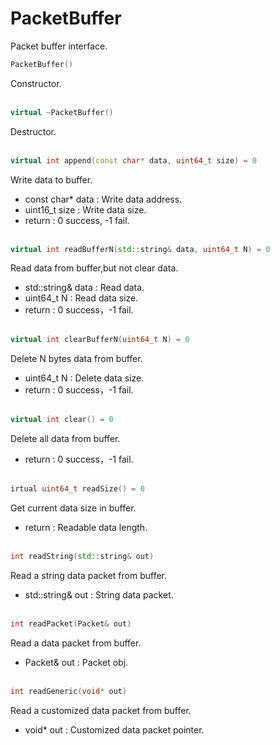 # PacketBuffer
Packet buffer interface.
```C++
PacketBuffer()
```
Constructor.
<br></br>
```C++
virtual ~PacketBuffer()
```
Destructor.
<br></br>
```C++
virtual int append(const char* data, uint64_t size) = 0
```
Write data to buffer.
* const char* data : Write data address.
* uint16_t size : Write data size.
* return : 0 success, -1 fail.
<br></br>
```C++
virtual int readBufferN(std::string& data, uint64_t N) = 0
```
Read data from buffer,but not clear data.
* std::string& data : Read data.
*  uint64_t N : Read data size.
*  return : 0 success，-1 fail.
<br></br>
```C++
virtual int clearBufferN(uint64_t N) = 0
```
Delete N bytes data from buffer.
*  uint64_t N : Delete data size.
* return : 0 success，-1 fail.
<br></br>
```C++
virtual int clear() = 0
```
Delete all data from buffer.
* return : 0 success，-1 fail.
<br></br>
```C++
irtual uint64_t readSize() = 0
```
Get current data size in buffer.
* return : Readable data length.
<br></br>
```C++
int readString(std::string& out)
```
Read a string data packet from buffer.
* std::string& out : String data packet.
<br></br>
```C++
int readPacket(Packet& out)
```
Read a data packet from buffer.
* Packet& out : Packet obj.
<br></br>
```C++
int readGeneric(void* out)
```
Read a customized data packet from buffer.
* void* out : Customized data packet pointer.
<br></br>
